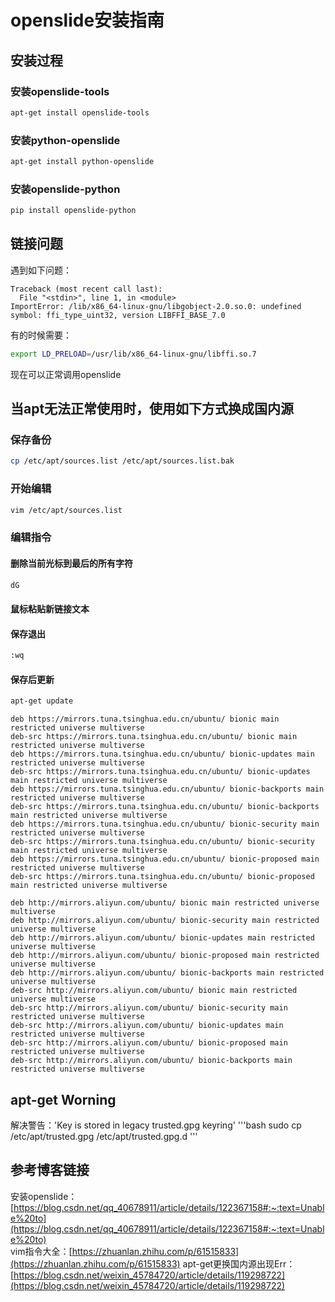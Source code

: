 # openslide安装指南


## 安装过程
### 安装openslide-tools
```bash
apt-get install openslide-tools
```
### 安装python-openslide
```bash
apt-get install python-openslide
```

### 安装openslide-python
```bash
pip install openslide-python
```


## 链接问题
遇到如下问题：
```
Traceback (most recent call last):
  File "<stdin>", line 1, in <module>
ImportError: /lib/x86_64-linux-gnu/libgobject-2.0.so.0: undefined symbol: ffi_type_uint32, version LIBFFI_BASE_7.0
```
有的时候需要：
```bash
export LD_PRELOAD=/usr/lib/x86_64-linux-gnu/libffi.so.7
```
现在可以正常调用openslide



## 当apt无法正常使用时，使用如下方式换成国内源
### 保存备份
```bash
cp /etc/apt/sources.list /etc/apt/sources.list.bak
```

### 开始编辑
```bash
vim /etc/apt/sources.list
```

### 编辑指令
#### 删除当前光标到最后的所有字符
```bash
dG
```
#### 鼠标粘贴新链接文本

#### 保存退出
```bash
:wq
```
#### 保存后更新
```bash
apt-get update
```

```
deb https://mirrors.tuna.tsinghua.edu.cn/ubuntu/ bionic main restricted universe multiverse
deb-src https://mirrors.tuna.tsinghua.edu.cn/ubuntu/ bionic main restricted universe multiverse
deb https://mirrors.tuna.tsinghua.edu.cn/ubuntu/ bionic-updates main restricted universe multiverse
deb-src https://mirrors.tuna.tsinghua.edu.cn/ubuntu/ bionic-updates main restricted universe multiverse
deb https://mirrors.tuna.tsinghua.edu.cn/ubuntu/ bionic-backports main restricted universe multiverse
deb-src https://mirrors.tuna.tsinghua.edu.cn/ubuntu/ bionic-backports main restricted universe multiverse
deb https://mirrors.tuna.tsinghua.edu.cn/ubuntu/ bionic-security main restricted universe multiverse
deb-src https://mirrors.tuna.tsinghua.edu.cn/ubuntu/ bionic-security main restricted universe multiverse
deb https://mirrors.tuna.tsinghua.edu.cn/ubuntu/ bionic-proposed main restricted universe multiverse
deb-src https://mirrors.tuna.tsinghua.edu.cn/ubuntu/ bionic-proposed main restricted universe multiverse

deb http://mirrors.aliyun.com/ubuntu/ bionic main restricted universe multiverse
deb http://mirrors.aliyun.com/ubuntu/ bionic-security main restricted universe multiverse
deb http://mirrors.aliyun.com/ubuntu/ bionic-updates main restricted universe multiverse
deb http://mirrors.aliyun.com/ubuntu/ bionic-proposed main restricted universe multiverse
deb http://mirrors.aliyun.com/ubuntu/ bionic-backports main restricted universe multiverse
deb-src http://mirrors.aliyun.com/ubuntu/ bionic main restricted universe multiverse
deb-src http://mirrors.aliyun.com/ubuntu/ bionic-security main restricted universe multiverse
deb-src http://mirrors.aliyun.com/ubuntu/ bionic-updates main restricted universe multiverse
deb-src http://mirrors.aliyun.com/ubuntu/ bionic-proposed main restricted universe multiverse
deb-src http://mirrors.aliyun.com/ubuntu/ bionic-backports main restricted universe multiverse 
```
## apt-get Worning
解决警告：'Key is stored in legacy trusted.gpg keyring'
'''bash
sudo cp /etc/apt/trusted.gpg /etc/apt/trusted.gpg.d
'''

## 参考博客链接
安装openslide：[https://blog.csdn.net/qq_40678911/article/details/122367158#:~:text=Unable%20to](https://blog.csdn.net/qq_40678911/article/details/122367158#:~:text=Unable%20to) <br/>
vim指令大全：[https://zhuanlan.zhihu.com/p/61515833](https://zhuanlan.zhihu.com/p/61515833)
apt-get更换国内源出现Err：[https://blog.csdn.net/weixin_45784720/article/details/119298722](https://blog.csdn.net/weixin_45784720/article/details/119298722)

